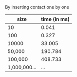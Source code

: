 By inserting contact one by one

| size         | time (in ms) |
|--------------|--------------|
| 10           | 0.041        |
| 100          | 0.327        |
| 10000        | 33.005       |
| 50,000       | 190.784      |
| 100,000      | 408.733      |
| 1,000,000... | ...          |